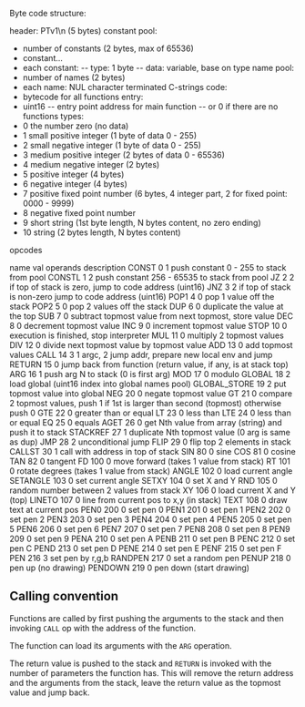 Byte code structure:

header: PTv1\n (5 bytes)
constant pool:
 - number of constants (2 bytes, max of 65536)
 - constant...
 - each constant:
 -- type: 1 byte
 -- data: variable, base on type
name pool:
 - number of names (2 bytes)
 - each name: NUL character terminated C-strings
code:
 - bytecode for all functions
entry:
 - uint16
 -- entry point address for main function
 -- or 0 if there are no functions
 types:
 - 0  the number zero (no data)
 - 1  small positive integer (1 byte of data 0 - 255)
 - 2  small negative integer (1 byte of data 0 - 255)
 - 3  medium positive integer (2 bytes of data 0 - 65536)
 - 4  medium negative integer (2 bytes)
 - 5  positive integer (4 bytes)
 - 6  negative integer (4 bytes)
 - 7  positive fixed point number (6 bytes, 4 integer part, 2 for fixed point: 0000 - 9999)
 - 8  negative fixed point number
 - 9  short string (1st byte length, N bytes content, no zero ending)
 - 10 string (2 bytes length, N bytes content)

opcodes

name    val operands  description
CONST     0        1  push constant 0 - 255 to stack from pool
CONSTL    1        2  push constant 256 - 65535 to stack from pool
JZ        2        2  if top of stack is zero, jump to code address (uint16)
JNZ       3        2  if top of stack is non-zero jump to code address (uint16)
POP1      4        0  pop 1 value off the stack
POP2      5        0  pop 2 values off the stack
DUP       6        0  duplicate the value at the top
SUB       7        0  subtract topmost value from next topmost, store value
DEC       8        0  decrement topmost value
INC       9        0  increment topmost value
STOP     10        0  execution is finished, stop interpreter
MUL      11        0  multiply 2 topmost values
DIV      12        0  divide next topmost value by topmost value
ADD      13        0  add topmost values
CALL     14        3  1 argc, 2 jump addr, prepare new local env and jump
RETURN   15        0  jump back from function (return value, if any, is at stack top)
ARG      16        1  push arg N to stack (0 is first arg)
MOD      17        0  modulo
GLOBAL   18        2  load global (uint16 index into global names pool)
GLOBAL_STORE 19    2  put topmost value into global
NEG      20        0  negate topmost value
GT       21        0  compare 2 topmost values, push 1 if 1st is larger than second (topmost) otherwise push 0
GTE      22        0  greater than or equal
LT       23        0  less than
LTE      24        0  less than or equal
EQ       25        0  equals
AGET     26        0  get Nth value from array (string) and push it to stack
STACKREF 27        1  duplicate Nth topmost value (0 arg is same as dup)
JMP      28        2  unconditional jump
FLIP     29        0  flip top 2 elements in stack
CALLST   30        1  call with address in top of stack
SIN      80        0  sine
COS      81        0  cosine
TAN      82        0  tangent
FD      100        0  move forward (takes 1 value from stack)
RT      101        0  rotate degrees (takes 1 value from stack)
ANGLE   102        0  load current angle
SETANGLE 103       0  set current angle
SETXY   104        0  set X and Y
RND     105        0  random number between 2 values from stack
XY      106        0  load current X and Y (top)
LINETO  107        0  line from current pos to x,y (in stack)
TEXT    108        0  draw text at current pos
PEN0    200        0  set pen 0
PEN1    201        0  set pen 1
PEN2    202        0  set pen 2
PEN3    203        0  set pen 3
PEN4    204        0  set pen 4
PEN5    205        0  set pen 5
PEN6    206        0  set pen 6
PEN7    207        0  set pen 7
PEN8    208        0  set pen 8
PEN9    209        0  set pen 9
PENA    210        0  set pen A
PENB    211        0  set pen B
PENC    212        0  set pen C
PEND    213        0  set pen D
PENE    214        0  set pen E
PENF    215        0  set pen F
PEN     216        3  set pen by r,g,b
RANDPEN 217        0  set a random pen
PENUP   218        0  pen up (no drawing)
PENDOWN 219        0  pen down (start drawing)


## Calling convention

Functions are called by first pushing the arguments to the stack
and then invoking `CALL` op with the address of the function.

The function can load its arguments with the `ARG` operation.

The return value is pushed to the stack and `RETURN` is invoked with the
number of parameters the function has. This will remove the return address
and the arguments from the stack, leave the return value as the topmost value
and jump back.
